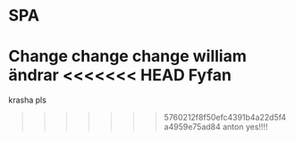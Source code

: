 # SPA
Change change change
william ändrar
<<<<<<< HEAD
Fyfan
=======
krasha pls
>>>>>>> 5760212f8f50efc4391b4a22d5f4a4959e75ad84
anton yes!!!!